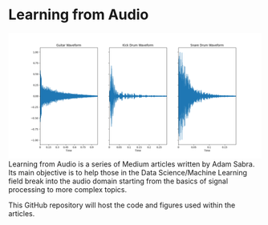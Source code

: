 # Learning from Audio
![image](images/Figure_2.png)
Learning from Audio is a series of Medium articles written by Adam Sabra. Its main objective is to help those in the Data Science/Machine Learning field break into the audio domain starting from the basics of signal processing to more complex topics.

This GitHub repository will host the code and figures used within the articles.
